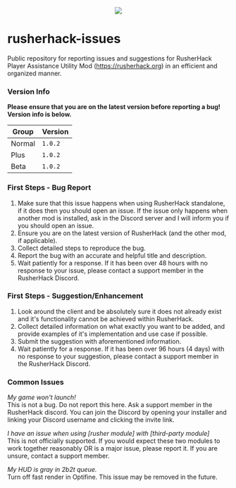 <div align="center">
  <p>
    <img src="https://rusherhack.org/images/rh.png">
  </p>
</div>

# rusherhack-issues
Public repository for reporting issues and suggestions for RusherHack Player Assistance Utility Mod (https://rusherhack.org) in an efficient and organized manner.  

### Version Info
**Please ensure that you are on the latest version before reporting a bug! Version info is below.**

| Group | Version |
| ----- | ------- |
| Normal | `1.0.2` |
| Plus | `1.0.2` |
| Beta | `1.0.2` |

### First Steps - Bug Report

1. Make sure that this issue happens when using RusherHack standalone, if it does then you should open an issue. If the issue only happens when another mod is installed, ask in the Discord server and I will inform you if you should open an issue.
2. Ensure you are on the latest version of RusherHack (and the other mod, if applicable).
3. Collect detailed steps to reproduce the bug.
4. Report the bug with an accurate and helpful title and description.
5. Wait patiently for a response. If it has been over 48 hours with no response to your issue, please contact a support member in the RusherHack Discord.

### First Steps - Suggestion/Enhancement

1. Look around the client and be absolutely sure it does not already exist and it's functionality cannot be achieved within RusherHack.
2. Collect detailed information on what exactly you want to be added, and provide examples of it's implementation and use case if possible.
3. Submit the suggestion with aforementioned information.
4. Wait patiently for a response. If it has been over 96 hours (4 days) with no response to your suggestion, please contact a support member in the RusherHack Discord.

### Common Issues

*My game won't launch!*  
This is not a bug. Do not report this here. Ask a support member in the RusherHack discord. You can join the Discord by opening your installer and linking your Discord username and clicking the invite link.

*I have an issue when using \[rusher module\] with \[third-party module\]*  
This is not officially supported. If you would expect these two modules to work together reasonably OR is a major issue, please report it. If you are unsure, contact a support member.

*My HUD is gray in 2b2t queue.*  
Turn off fast render in Optifine. This issue may be removed in the future.
